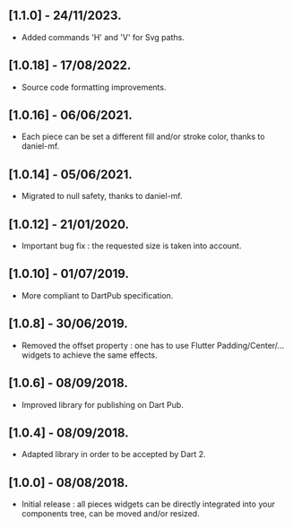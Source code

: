 ## [1.1.0] - 24/11/2023.

* Added commands 'H' and 'V' for Svg paths.

## [1.0.18] - 17/08/2022.

* Source code formatting improvements.

## [1.0.16] - 06/06/2021.

* Each piece can be set a different fill and/or stroke color, thanks to daniel-mf.

## [1.0.14] - 05/06/2021.

* Migrated to null safety, thanks to daniel-mf.

## [1.0.12] - 21/01/2020.

* Important bug fix : the requested size is taken into account.

## [1.0.10] - 01/07/2019.

* More compliant to DartPub specification.

## [1.0.8] - 30/06/2019.

* Removed the offset property : one has to use Flutter Padding/Center/... widgets to achieve the same effects.

## [1.0.6] - 08/09/2018.

* Improved library for publishing on Dart Pub.

## [1.0.4] - 08/09/2018.

* Adapted library in order to be accepted by Dart 2.

## [1.0.0] - 08/08/2018.

* Initial release : all pieces widgets can be directly integrated into your components tree, can be
moved and/or resized.
